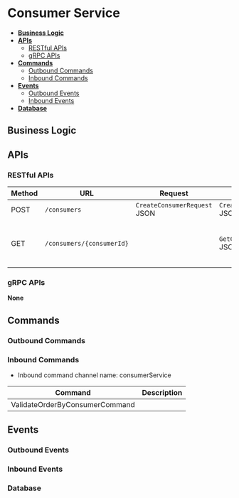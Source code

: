 # Consumer Service

- [**Business Logic**](#business-logic)
- [**APIs**](#apis)
   - [RESTful APIs](#restful-apis)
   - [gRPC APIs](#grpc-apis)
- [**Commands**](#commands)
   - [Outbound Commands](#outbound-commands)
   - [Inbound Commands](#inbound-commands)
- [**Events**](#events)
   - [Outbound Events](#outbound-events)
   - [Inbound Events](#inbound-events)
- [**Database**](#database)

## Business Logic

## APIs
### RESTful APIs
| Method | URL | Request | Response | Description | 
|----|----|----|----|----|
| POST | `/consumers` | `CreateConsumerRequest` JSON | `CreateConsumerResponse` JSON | Add a new consumer. |
| GET | `/consumers/{consumerId}` | | `GetConsumerResponse` JSON | Get a consumer by consumer ID. |

### gRPC APIs
**None**

## Commands
### Outbound Commands
### Inbound Commands
- Inbound command channel name: consumerService

| Command | Description |
|----|----|
| ValidateOrderByConsumerCommand | |

## Events
### Outbound Events
### Inbound Events

### Database

